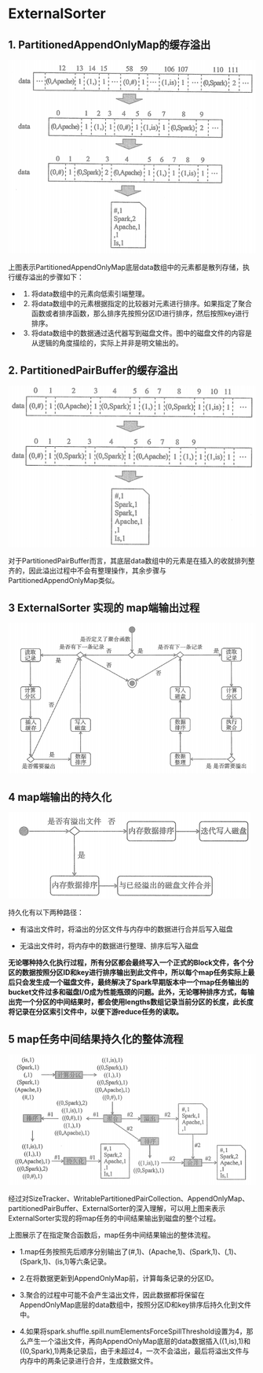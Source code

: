 # ExternalSorter

## 1. PartitionedAppendOnlyMap的缓存溢出

![](_v_images/_1573887574_30768.png)

上图表示PartitionedAppendOnlyMap底层data数组中的元素都是散列存储，执行缓存溢出的步骤如下：

* 1. 将data数组中的元素向低索引端整理。

* 2. 将data数组中的元素根据指定的比较器对元素进行排序。如果指定了聚合函数或者排序函数，那么排序先按照分区ID进行排序，然后按照key进行排序。

* 3. 将data数组中的数据通过迭代器写到磁盘文件。图中的磁盘文件的内容是从逻辑的角度描绘的，实际上并非是明文输出的。

## 2. PartitionedPairBuffer的缓存溢出

![](_v_images/_1573887969_1552.png)

对于PartitionedPairBuffer而言，其底层data数组中的元素是在插入的收就排列整齐的，因此溢出过程中不会有整理操作，其余步骤与PartitionedAppendOnlyMap类似。


## 3 ExternalSorter 实现的 map端输出过程

![](_v_images/_1573890183_19195.png)


## 4 map端输出的持久化

![](_v_images/_1573891280_29384.png)

持久化有以下两种路径：

* 有溢出文件时，将溢出的分区文件与内存中的数据进行合并后写入磁盘

* 无溢出文件时，将内存中的数据进行整理、排序后写入磁盘

**无论哪种持久化执行过程，所有分区都会最终写入一个正式的Block文件，各个分区的数据按照分区ID和key进行排序输出到此文件中，所以每个map任务实际上最后只会发生成一个磁盘文件，最终解决了Spark早期版本中一个map任务输出的bucket文件过多和磁盘I/O成为性能瓶颈的问题。此外，无论哪种排序方式，每输出完一个分区的中间结果时，都会使用lengths数组记录当前分区的长度，此长度将记录在分区索引文件中，以便下游reduce任务的读取。**


## 5 map任务中间结果持久化的整体流程

![](_v_images/_1573892153_4388.png)

经过对SizeTracker、WritablePartitionedPairCollection、AppendOnlyMap、partitionedPairBuffer、ExternalSorter的深入理解，可以用上图来表示ExternalSorter实现的将map任务的中间结果输出到磁盘的整个过程。

上图展示了在指定聚合函数后，map任务中间结果输出的整体流程。

* 1.map任务按照先后顺序分别输出了(#,1)、(Apache,1)、(Spark,1)、(,1)、(Spark,1)、(is,1)等六条记录。

* 2.在将数据更新到AppendOnlyMap前，计算每条记录的分区ID。

* 3.聚合的过程中可能不会产生溢出文件，因此数据都将保留在AppendOnlyMap底层的data数组中，按照分区ID和key排序后持久化到文件中。

* 4.如果将spark.shuffle.spill.numElementsForceSpillThreshold设置为4，那么产生一个溢出文件，再向AppendOnlyMap底层的data数据插入((1,is),1)和((0,Spark),1)两条记录后，由于未超过4，一次不会溢出，最后将溢出文件与内存中的两条记录进行合并，生成数据文件。



